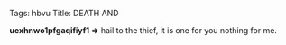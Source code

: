Tags: hbvu
Title: DEATH AND
  
**uexhnwo1pfgaqifiyf1 =>** hail to the thief, it is one for you nothing for me.